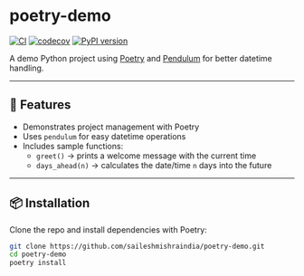 # poetry-demo
[![CI](https://github.com/saileshmishraindia/poetry-demo/actions/workflows/ci.yml/badge.svg)](https://github.com/saileshmishraindia/poetry-demo/actions/workflows/ci.yml)
[![codecov](https://codecov.io/gh/saileshmishraindia/poetry-demo/branch/main/graph/badge.svg?token=YOUR_TOKEN)](https://codecov.io/gh/saileshmishraindia/poetry-demo)
[![PyPI version](https://img.shields.io/pypi/v/poetry-demo.svg)](https://pypi.org/project/poetry-demo/)


A demo Python project using [Poetry](https://python-poetry.org/) and [Pendulum](https://pendulum.eustace.io/) for better datetime handling.

---

## 🚀 Features
- Demonstrates project management with Poetry
- Uses `pendulum` for easy datetime operations
- Includes sample functions:
  - `greet()` → prints a welcome message with the current time
  - `days_ahead(n)` → calculates the date/time `n` days into the future

---

## 📦 Installation

Clone the repo and install dependencies with Poetry:

```bash
git clone https://github.com/saileshmishraindia/poetry-demo.git
cd poetry-demo
poetry install

